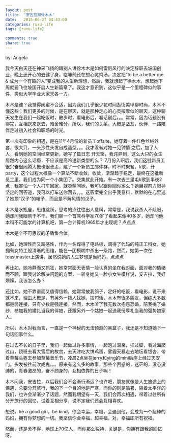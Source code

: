 ```yaml
---
layout: post
title:  "安吉拉和徐木木"
date:   2015-06-27 04:43:00
categories: ruxu-life
tags: [ruxu-life]

comments: true
share: true
---
```


by: Angela

我今天白天还在神采飞扬的跟别人讲徐木木是如何雷厉风行的决定辞职去坡国创业，晚上还开心的去健了身，临睡前还在想心灵鸡汤，决定把“to be a better me & 成为一个有趣的人”变成我的人生新理想，然后，我就想起了徐木木，想起她下周就要飞往坡国开启人生新篇章了。我这才意识到，这似乎是一个里程碑似的事件，类似大学毕业大家天各一方。

木木是谁？我觉得闺蜜不合适，因为我们几乎很少花时间逛街美甲聊时尚，木木不懂这些；我们更多的时候，是在聊天，就是那种走心的心灵按摩似的聊天，这种聊天发生在我们一起吃饭时，散步时，看电影后，看话剧后。。。常常，因为话题没有聊完，互相送来送去，难舍难分。所以，我们的关系，大概是战友，伙伴，一路陪伴走过初入社会和职场的时光。

第一次有印象的相遇，是在11年4月份的新员工offsite，她穿着一件红色丝绒外套，很大只，一头沙性头发自成造型。。。我才没有对她一见钟情
之后，加了人人，看到她的空间经常更新，她写了篇日志 开天窗，我诧异到，这么大只的女生居然内心这么话痨，不应该是高冷透新类型的么？
7月份入职后，我们这批新员工很兴奋很闹腾大概也很忐忑，建了一个新员工邮件群，时不时聚餐，k歌，开party，这个过程大概像一个算法不断收敛，收敛，渐渐趋于稳定，最终在这批新员工里，我们成为同一个小集团了。交集就此开始。有一次去三里屯k歌到半夜2点，我害怕一个人打车回家，就卖萌问她，我可以跟你回你家么？她目视前方眼神坚定的回答道，我可以打车送你回去。。。这答案完全出乎我意料，默默的在心里送了她顶“汉子”的帽子，而且是不解风情的汉子。

木木是水瓶座，思维跳跃，思考的点往往出人意料，常常是，我说我杀人不眨眼，她却问我眼睛干不干。我们聊一个首席科学家70岁了看起来像40多岁，她却问他本科不可能学的计算机吧，第一台计算机1965年才出现呢？点点点

木木是个不可思议的矛盾集合体。

比如，她理性而又超感性，作为一名焊得了电路板，调得了代码的纯正工科女，她拥有女特工般清晰的思维，能在一团模糊中杀出一条路，然而，她第一次在toastmaster上演讲，居然说她的人生梦想是当妈妈，点点点

再比如，她冷静而又抓狂，她常常面无表情一脸认真的坐在我对面，面对我的情绪而不顾，跟我讨论解决问题的方案，一转身她又一脸小女生模样说，安吉拉，我好烦躁，我该怎么办？

还比如，她不靠谱而又值得信赖，她常常放我鸽子，定好的吃饭，看电影，说不来就不来，理由大概是，有另外一拨人找她，插句话，木木有很多朋友，但绝大多数都是弱连接，只有少数是强连接。然而，木木听了我无数次抱怨恐婚，陪我挑了婚纱，参加我的婚礼当我的伴娘，还跟另外一个姑娘一起送我份厚礼当我的强势娘家人。

所以，木木对我而言，一直是一个神秘的无法预测的黑盒子，我还是不知道她下一句话回事什么。

在过去不长的日子里，我们一起做过许多事情，一起泡过温泉，捏过脚，看过海爬过山，跷班去看大雪后的故宫，去天津吃大饼鸡蛋，雾霾天暴走去地坛看银杏，带着草莓头盔去参加草莓音乐节，凌晨2点坐在jerry和ying的mini后座上经过天安门，头发被往前吹成鬼。。。原来有这么多的故事，那些个困惑的，迷茫的，没心没肺的，青春激昂的，奋不顾身的，互相依靠的日子啊！

木木问我，安吉拉，以后我们会不会渐行渐远？也许吧，朋友就像是人生旅途上的偶遇，总要分开旅行，我的下一个目的地是严寒，而你的则是酷暑，隔着太平洋的我们，也许会渐渐少了话题，然而我期望有一天，我们会再次相遇，带着过往所有分开旅行的回忆，试着互相分享，说不定我们还会互相喜欢。

想说，be a good girl，be kind。你会幸运，幸福，会遇到他，会成为一个超棒的妈妈，拥有你梦想的一切。我坚信你会幸福，超幸福，对，幸福即所有祝福。

然而，还是舍不得，地球上70亿人，而你那么独特，关键是，你拥有跟我的回忆呀。
